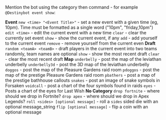 Mention the bot using the category then command - for example `@Destinybot event show`:

**Event**
`new <time> "<Event Title>"` - set a new event with a given time (eg, 10pm). Time must be formatted as a single word ("10pm", "friday,10pm")
`edit <time>` - edit the current event with a new time
`clear` - clear the currently set event
`show` - show the current event, if any
`add` - add yourself to the current event
`remove` - remove yourself from the current even
**Draft**
`random <teamA> <teamB>` - draft players in the current event into two teams randomly, team names are optional
`show` - show the most recent draft
`clear` - clear the most recent draft
**Map**
`underbelly` - post the map of the leviathan underbelly
`underbelly3d` - post the 3D map of the leviathan underbelly
`doggos` - post the map of the Pleasure Gardens raid room
`pdoggos` - post the map of the prestige Pleasure Gardens raid room
`pbathers` - post a map of the prestige bathhouse callouts
`snakes` - post an image of snake symbols in Forsaken
`voidcall` - post a chart of the four symbols found in raids
`eyes` - Posts a chart of the eyes for Last Wish
**No Category**
`drop fortnite` - where should we drop in Fortnite?
`drop apex` - where should we drop in Apex Legends?
`roll <sides> [optional message]` - roll a `sides` sided die with an optional message_string
`flip [optional message]` - flip a coin with an optional message